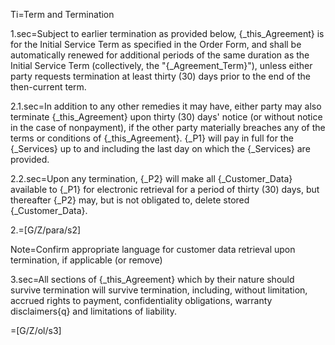 Ti=Term and Termination

1.sec=Subject to earlier termination as provided below, {_this_Agreement} is for the Initial Service Term as specified in the Order Form, and shall be automatically renewed for additional periods of the same duration as the Initial Service Term (collectively, the "{_Agreement_Term}"), unless either party requests termination at least thirty (30) days prior to the end of the then-current term.

2.1.sec=In addition to any other remedies it may have, either party may also terminate {_this_Agreement} upon thirty (30) days' notice (or without notice in the case of nonpayment), if the other party materially breaches any of the terms or conditions of {_this_Agreement}.  {_P1} will pay in full for the {_Services} up to and including the last day on which the {_Services} are provided.

2.2.sec=Upon any termination, {_P2} will make all {_Customer_Data} available to {_P1} for electronic retrieval for a period of thirty (30) days, but thereafter {_P2} may, but is not obligated to, delete stored {_Customer_Data}.

2.=[G/Z/para/s2]

Note=Confirm appropriate language for customer  data retrieval upon termination, if applicable (or remove)

3.sec=All sections of {_this_Agreement} which by their nature should survive termination will survive termination, including, without limitation, accrued rights to payment, confidentiality obligations, warranty disclaimers{q} and limitations of liability.

=[G/Z/ol/s3]
